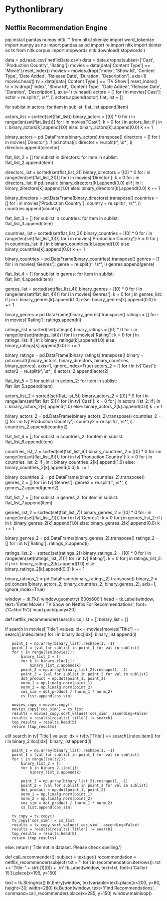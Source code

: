 # Pythonlibrary
Netflix Recommendation Engine
-------------------------------------------------------------
pip install pandas numpy nltk
'''
from nltk.tokenize import word_tokenize
import numpy as np
import pandas as pd
import re
import nltk
import tkinter as tk
from nltk.corpus import stopwords
nltk.download('stopwords')

data = pd.read_csv('netflixData.csv')
data = data.dropna(subset=['Cast', 'Production Country', 'Rating'])
movies = data[data['Content Type'] == 'Movie'].reset_index()
movies = movies.drop(['index', 'Show Id', 'Content Type', 'Date Added',
                    'Release Date', 'Duration', 'Description'], axis=1)
movies.head()
tv = data[data['Content Type'] == 'TV Show'].reset_index()
tv = tv.drop(['index', 'Show Id', 'Content Type', 'Date Added',
            'Release Date', 'Duration', 'Description'], axis=1)
tv.head()
actors = []
for i in movies['Cast']:
   actor = re.split(r', \s*', i)
   actors.append(actor)
flat_list = []

for sublist in actors:
   for item in sublist:
       flat_list.append(item)

actors_list = sorted(set(flat_list))
binary_actors = [[0] * 0 for i in range(len(set(flat_list)))]
for i in movies['Cast']:
   k = 0
   for j in actors_list:
       if j in i:
           binary_actors[k].append(1.0)
       else:
           binary_actors[k].append(0.0)
       k += 1

binary_actors = pd.DataFrame(binary_actors).transpose()
directors = []
for i in movies['Director']:
   if pd.notna(i):
       director = re.split(r', \s*', i)
       directors.append(director)

flat_list_2 = []
for sublist in directors:
   for item in sublist:
       flat_list_2.append(item)

directors_list = sorted(set(flat_list_2))
binary_directors = [[0] * 0 for i in range(len(set(flat_list_2)))]
for i in movies['Director']:
   k = 0
   for j in directors_list:
       if pd.isna(i):
           binary_directors[k].append(0.0)
       elif j in i:
           binary_directors[k].append(1.0)
       else:
           binary_directors[k].append(0.0)
       k += 1

binary_directors = pd.DataFrame(binary_directors).transpose()
countries = []
for i in movies['Production Country']:
   country = re.split(r', \s*', i)
   countries.append(country)

flat_list_3 = []
for sublist in countries:
   for item in sublist:
       flat_list_3.append(item)

countries_list = sorted(set(flat_list_3))
binary_countries = [[0] * 0 for i in range(len(set(flat_list_3)))]
for i in movies['Production Country']:
   k = 0
   for j in countries_list:
       if j in i:
           binary_countries[k].append(1.0)
       else:
           binary_countries[k].append(0.0)
       k += 1

binary_countries = pd.DataFrame(binary_countries).transpose()
genres = []
for i in movies['Genres']:
   genre = re.split(r', \s*', i)
   genres.append(genre)

flat_list_4 = []
for sublist in genres:
   for item in sublist:
       flat_list_4.append(item)

genres_list = sorted(set(flat_list_4))
binary_genres = [[0] * 0 for i in range(len(set(flat_list_4)))]
for i in movies['Genres']:
   k = 0
   for j in genres_list:
       if j in i:
           binary_genres[k].append(1.0)
       else:
           binary_genres[k].append(0.0)
       k += 1

binary_genres = pd.DataFrame(binary_genres).transpose()
ratings = []
for i in movies['Rating']:
   ratings.append(i)

ratings_list = sorted(set(ratings))
binary_ratings = [[0] * 0 for i in range(len(set(ratings_list)))]
for i in movies['Rating']:
   k = 0
   for j in ratings_list:
       if j in i:
           binary_ratings[k].append(1.0)
       else:
           binary_ratings[k].append(0.0)
       k += 1

binary_ratings = pd.DataFrame(binary_ratings).transpose()
binary = pd.concat([binary_actors, binary_directors,
                  binary_countries, binary_genres], axis=1, ignore_index=True)
actors_2 = []
for i in tv['Cast']:
  actor2 = re.split(r', \s*', i)
  actors_2.append(actor2)

flat_list_5 = []
for sublist in actors_2:
   for item in sublist:
       flat_list_5.append(item)

actors_list_2 = sorted(set(flat_list_5))
binary_actors_2 = [[0] * 0 for i in range(len(set(flat_list_5)))]
for i in tv['Cast']:
   k = 0
   for j in actors_list_2:
       if j in i:
           binary_actors_2[k].append(1.0)
       else:
           binary_actors_2[k].append(0.0)
       k += 1

binary_actors_2 = pd.DataFrame(binary_actors_2).transpose()
countries_2 = []
for i in tv['Production Country']:
   country2 = re.split(r', \s*', i)
   countries_2.append(country2)

flat_list_6 = []
for sublist in countries_2:
   for item in sublist:
       flat_list_6.append(item)

countries_list_2 = sorted(set(flat_list_6))
binary_countries_2 = [[0] * 0 for i in range(len(set(flat_list_6)))]
for i in tv['Production Country']:
   k = 0
   for j in countries_list_2:
       if j in i:
           binary_countries_2[k].append(1.0)
       else:
           binary_countries_2[k].append(0.0)
       k += 1

binary_countries_2 = pd.DataFrame(binary_countries_2).transpose()
genres_2 = []
for i in tv['Genres']:
   genre2 = re.split(r', \s*', i)
   genres_2.append(genre2)

flat_list_7 = []
for sublist in genres_2:
   for item in sublist:
       flat_list_7.append(item)

genres_list_2 = sorted(set(flat_list_7))
binary_genres_2 = [[0] * 0 for i in range(len(set(flat_list_7)))]
for i in tv['Genres']:
   k = 0
   for j in genres_list_2:
       if j in i:
           binary_genres_2[k].append(1.0)
       else:
           binary_genres_2[k].append(0.0)
       k += 1

binary_genres_2 = pd.DataFrame(binary_genres_2).transpose()
ratings_2 = []
for i in tv['Rating']:
   ratings_2.append(i)

ratings_list_2 = sorted(set(ratings_2))
binary_ratings_2 = [[0] * 0 for i in range(len(set(ratings_list_2)))]
for i in tv['Rating']:
   k = 0
   for j in ratings_list_2:
       if j in i:
           binary_ratings_2[k].append(1.0)
       else:
           binary_ratings_2[k].append(0.0)
       k += 1

binary_ratings_2 = pd.DataFrame(binary_ratings_2).transpose()
binary_2 = pd.concat([binary_actors_2, binary_countries_2,
                    binary_genres_2], axis=1, ignore_index=True)

window = tk.Tk()
window.geometry('600x600')
head = tk.Label(window, text='Enter Movie / TV Show on Netflix For Recommendations', font=('Calibri 15'))
head.pack(pady=20)


def netflix_recommender(search):
   cs_list = []
   binary_list = []

   if search in movies['Title'].values:
       idx = movies[movies['Title'] == search].index.item()
       for i in binary.iloc[idx]:
           binary_list.append(i)

       point_1 = np.array(binary_list).reshape(1, -1)
       point_1 = [val for sublist in point_1 for val in sublist]
       for j in range(len(movies)):
           binary_list_2 = []
           for k in binary.iloc[j]:
               binary_list_2.append(k)
           point_2 = np.array(binary_list_2).reshape(1, -1)
           point_2 = [val for sublist in point_2 for val in sublist]
           dot_product = np.dot(point_1, point_2)
           norm_1 = np.linalg.norm(point_1)
           norm_2 = np.linalg.norm(point_2)
           cos_sim = dot_product / (norm_1 * norm_2)
           cs_list.append(cos_sim)

       movies_copy = movies.copy()
       movies_copy['cos_sim'] = cs_list
       results = movies_copy.sort_values('cos_sim', ascending=False)
       results = results[results['title'] != search]
       top_results = results.head(5)
       return (top_results)

   elif search in tv['Title'].values:
       idx = tv[tv['Title'] == search].index.item()
       for i in binary_2.iloc[idx]:
           binary_list.append(i)

       point_1 = np.array(binary_list).reshape(1, -1)
       point_1 = [val for sublist in point_1 for val in sublist]
       for j in range(len(tv)):
           binary_list_2 = []
           for k in binary_2.iloc[j]:
               binary_list_2.append(k)

           point_2 = np.array(binary_list_2).reshape(1, -1)
           point_2 = [val for sublist in point_2 for val in sublist]
           dot_product = np.dot(point_1, point_2)
           norm_1 = np.linalg.norm(point_1)
           norm_2 = np.linalg.norm(point_2)
           cos_sim = dot_product / (norm_1 * norm_2)
           cs_list.append(cos_sim)

       tv_copy = tv.copy()
       tv_copy['cos_sim'] = cs_list
       results = tv_copy.sort_values('cos_sim', ascending=False)
       results = results[results['Title'] != search]
       top_results = results.head(5)
       return (top_results)

   else:
       return ('Title not in dataset. Please check spelling.')


def call_recommender():
  subject = text.get()
  recommendation = netflix_recommender(subject)
  txt = ''
  for i in recommendation.iterrows():
      txt += 'Title: ' + str(i[1][0]) + '\n'
  tk.Label(window, text=txt, font=('Calibri 15')).place(x=195, y=150)


text = tk.StringVar()
tk.Entry(window, textvariable=text).place(x=200, y=80, height=30, width=280)
tk.Button(window, text='Find Recommendations',
         command=call_recommender).place(x=285, y=150)
window.mainloop()
